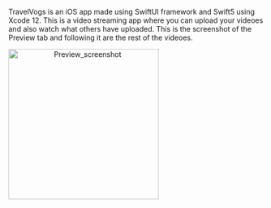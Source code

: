 TravelVogs is an iOS app made using SwiftUI framework and Swift5 using Xcode 12. This is a video streaming app where you can upload your videoes and also watch what others have uploaded.
This is the screenshot of the Preview tab and following it are the rest of the videoes.

<img width="296" alt="Preview_screenshot" style="text-align:center" src="https://user-images.githubusercontent.com/46934909/163851610-63601dbd-1930-4dae-8fcc-e6cc8fb28f87.png" class="center">
